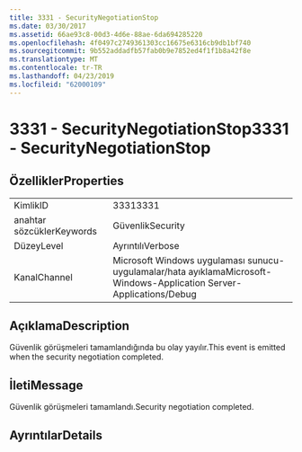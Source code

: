 ```yaml
---
title: 3331 - SecurityNegotiationStop
ms.date: 03/30/2017
ms.assetid: 66ae93c8-00d3-4d6e-88ae-6da694285220
ms.openlocfilehash: 4f0497c2749361303cc16675e6316cb9db1bf740
ms.sourcegitcommit: 9b552addadfb57fab0b9e7852ed4f1f1b8a42f8e
ms.translationtype: MT
ms.contentlocale: tr-TR
ms.lasthandoff: 04/23/2019
ms.locfileid: "62000109"
---
```

# <a name="3331---securitynegotiationstop"></a><span data-ttu-id="96440-102">3331 - SecurityNegotiationStop</span><span class="sxs-lookup"><span data-stu-id="96440-102">3331 - SecurityNegotiationStop</span></span>
## <a name="properties"></a><span data-ttu-id="96440-103">Özellikler</span><span class="sxs-lookup"><span data-stu-id="96440-103">Properties</span></span>  
  
|||  
|-|-|  
|<span data-ttu-id="96440-104">Kimlik</span><span class="sxs-lookup"><span data-stu-id="96440-104">ID</span></span>|<span data-ttu-id="96440-105">3331</span><span class="sxs-lookup"><span data-stu-id="96440-105">3331</span></span>|  
|<span data-ttu-id="96440-106">anahtar sözcükler</span><span class="sxs-lookup"><span data-stu-id="96440-106">Keywords</span></span>|<span data-ttu-id="96440-107">Güvenlik</span><span class="sxs-lookup"><span data-stu-id="96440-107">Security</span></span>|  
|<span data-ttu-id="96440-108">Düzey</span><span class="sxs-lookup"><span data-stu-id="96440-108">Level</span></span>|<span data-ttu-id="96440-109">Ayrıntılı</span><span class="sxs-lookup"><span data-stu-id="96440-109">Verbose</span></span>|  
|<span data-ttu-id="96440-110">Kanal</span><span class="sxs-lookup"><span data-stu-id="96440-110">Channel</span></span>|<span data-ttu-id="96440-111">Microsoft Windows uygulaması sunucu-uygulamalar/hata ayıklama</span><span class="sxs-lookup"><span data-stu-id="96440-111">Microsoft-Windows-Application Server-Applications/Debug</span></span>|  
  
## <a name="description"></a><span data-ttu-id="96440-112">Açıklama</span><span class="sxs-lookup"><span data-stu-id="96440-112">Description</span></span>  
 <span data-ttu-id="96440-113">Güvenlik görüşmeleri tamamlandığında bu olay yayılır.</span><span class="sxs-lookup"><span data-stu-id="96440-113">This event is emitted when the security negotiation completed.</span></span>  
  
## <a name="message"></a><span data-ttu-id="96440-114">İleti</span><span class="sxs-lookup"><span data-stu-id="96440-114">Message</span></span>  
 <span data-ttu-id="96440-115">Güvenlik görüşmeleri tamamlandı.</span><span class="sxs-lookup"><span data-stu-id="96440-115">Security negotiation completed.</span></span>  
  
## <a name="details"></a><span data-ttu-id="96440-116">Ayrıntılar</span><span class="sxs-lookup"><span data-stu-id="96440-116">Details</span></span>

